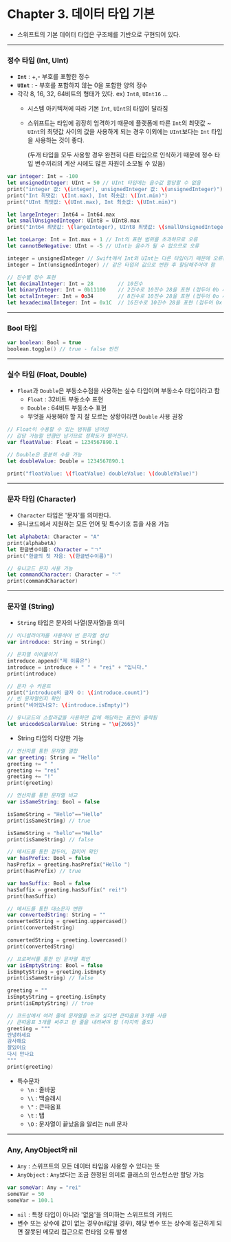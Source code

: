 # **Chapter 3. 데이터 타입 기본**

- 스위프트의 기본 데이터 타입은 구조체를 기반으로 구현되어 있다.
---

### 정수 타입 (Int, UInt)
- **`Int`** : +,- 부호를 포함한 정수
- **`UInt`** : - 부호를 포함하지 않는 0을 포함한 양의 정수
- 각각 8, 16, 32, 64비트의 형태가 있다. ex) `Int8`, `UInt16` ...
  - 시스템 아키텍쳐에 따라 기본 `Int`, `UInt`의 타입이 달라짐
  - 스위프트는 타입에 굉장히 엄격하기 때문에 플랫폼에 따른 `Int`의 최댓값 ~ `UInt`의 최댓값 사이의 값을 사용하게 되는 경우 이외에는 `UInt`보다는 `Int` 타입을 사용하는 것이 좋다.
    
    (두개 타입을 모두 사용할 경우 완전히 다른 타입으로 인식하기 때문에 정수 타입 변수끼리의 계산 시에도 많은 자원이 소모될 수 있음)

``` Swift
var integer: Int = -100
let unsignedInteger: UInt = 50 // UInt 타입에는 음수값 할당할 수 없음
print("integer 값: \(integer), unsignedInteger 값: \(unsignedInteger)")
print("Int 최댓값: \(Int.max), Int 최솟값: \(Int.min)")
print("UInt 최댓값: \(UInt.max), Int 최솟값: \(UInt.min)")

let largeInteger: Int64 = Int64.max
let smallUnsignedInteger: UInt8 = UInt8.max
print("Int64 최댓값: \(largeInteger), UInt8 최댓값: \(smallUnsignedInteger)")

let tooLarge: Int = Int.max + 1 // Int의 표현 범위를 초과하므로 오류
let cannotBeNegative: UInt = -5 // UInt는 음수가 될 수 없으므로 오류

integer = unsignedInteger // Swift에서 Int와 UInt는 다른 타입이기 때문에 오류!!!
integer = Int(unsignedInteger) // 같은 타입의 값으로 변환 후 할당해주어야 함
```

```Swift
// 진수별 정수 표현
let decimalInteger: Int = 28        // 10진수
let binaryInteger: Int = 0b11100    // 2진수로 10진수 28을 표현 (접두어 0b 사용)
let octalInteger: Int = 0o34        // 8진수로 10진수 28을 표현 (접두어 0o 사용)
let hexadecimalInteger: Int = 0x1C  // 16진수로 10진수 28을 표현 (접두어 0x 사용)
```
---

### Bool 타입
``` Swift
var boolean: Bool = true
boolean.toggle() // true - false 반전
```
---

### 실수 타입 (Float, Double)
- `Float`과 `Double`은 부동소수점을 사용하는 실수 타입이며 부동소수 타입이라고 함
  - `Float` : 32비트 부동소수 표현
  - `Double` : 64비트 부동소수 표현
  - 무엇을 사용해야 할 지 잘 모르는 상황이라면 `Double` 사용 권장

``` Swift
// Float이 수용할 수 있는 범위를 넘어섬
// 감당 가능할 만큼만 남기므로 정확도가 떨어진다.
var floatValue: Float = 1234567890.1

// Double은 충분히 수용 가능
let doubleValue: Double = 1234567890.1

print("floatValue: \(floatValue) doubleValue: \(doubleValue)")


```
---

### 문자 타입 (Character)
- `Character` 타입은 '문자'를 의미한다.
- 유니코드에서 지원하는 모든 언어 및 특수기호 등을 사용 가능
  
``` Swift
let alphabetA: Character = "A"
print(alphabetA)
let 한글변수이름: Character = "ㄱ"
print("한글의 첫 자음: \(한글변수이름)")

// 유니코드 문자 사용 가능
let commandCharacter: Character = "♡"
print(commandCharacter)
```
---

### 문자열 (String)
- `String` 타입은 문자의 나열(문자열)을 의미
``` Swift
// 이니셜라이저를 사용하여 빈 문자열 생성
var introduce: String = String()

// 문자열 이어붙이기
introduce.append("제 이름은")
introduce = introduce + " " + "rei" + "입니다."
print(introduce)

// 문자 수 카운트
print("introduce의 글자 수: \(introduce.count)")
// 빈 문자열인지 확인
print("비어있나요?: \(introduce.isEmpty)")

// 유니코드의 스칼라값을 사용하면 값에 해당하는 표현이 출력됨
let unicodeScalarValue: String = "\u{2665}"
```

- String 타입의 다양한 기능
``` Swift
// 연산자를 통한 문자열 결합
var greeting: String = "Hello"
greeting += " "
greeting += "rei"
greeting += "!"
print(greeting)

// 연산자를 통한 문자열 비교
var isSameString: Bool = false

isSameString = "Hello"=="Hello"
print(isSameString) // true

isSameString = "hello"=="Hello"
print(isSameString) // false

// 메서드를 통한 접두어, 접미어 확인
var hasPrefix: Bool = false
hasPrefix = greeting.hasPrefix("Hello ")
print(hasPrefix) // true

var hasSuffix: Bool = false
hasSuffix = greeting.hasSuffix(" rei!")
print(hasSuffix)

// 메서드를 통한 대소문자 변환
var convertedString: String = ""
convertedString = greeting.uppercased()
print(convertedString)

convertedString = greeting.lowercased()
print(convertedString)

// 프로퍼티를 통한 빈 문자열 확인
var isEmptyString: Bool = false
isEmptyString = greeting.isEmpty
print(isSameString) // false

greeting = ""
isEmptyString = greeting.isEmpty
print(isEmptyString) // true

// 코드상에서 여러 줄에 문자열을 쓰고 싶다면 큰따옴표 3개를 사용
// 큰따옴표 3개를 써주고 한 줄을 내려써야 함 (마지막 줄도)
greeting = """
안녕하세요
감사해요
잘있어요
다시 만나요
"""
print(greeting)
```

- 특수문자
  - `\n` : 줄바꿈
  - `\\` : 백슬래시
  - `\"` : 큰따옴표
  - `\t` : 탭
  - `\O` : 문자열이 끝났음을 알리는 null 문자
---

### Any, AnyObject와 nil
- `Any` : 스위프트의 모든 데이터 타입을 사용할 수 있다는 뜻
- `AnyObject` : `Any`보다는 조금 한정된 의미로 클래스의 인스턴스만 할당 가능

``` Swift
var someVar: Any = "rei"
someVar = 50
someVar = 100.1
```

- `nil` : 특정 타입이 아니라 '없음'을 의미하는 스위프트의 키워드
- 변수 또는 상수에 값이 없는 경우(nil값일 경우), 해당 변수 또는 상수에 접근하게 되면 잘못된 메모리 접근으로 런타임 오류 발생